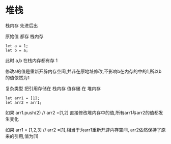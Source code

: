 # 堆栈

栈内存 先进后出

原始值 都存 栈内存
```
let a = 1;
let b = a;
```
此时 a,b 在栈内存都有存 1

修改a的值是重新开辟内存空间,并非在原地址修改,不影响b在内存的中的1,所以b的值依然为1

复杂类型 把引用存储在 栈内存 值存储 在 堆内存
```
let arr1 = [1];
let arr2 = arr1;
```
如果 arr1.push(2) // arr2 =[1,2] 直接修改堆内存中的值,所有arr1与arr2的值都发生变化

如果 arr1 = [1,2,3] // arr2 =[1],相当于为arr1重新开辟内存空间, arr2依然保持了原来的引用,值为[1]


